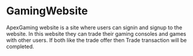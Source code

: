 # GamingWebsite
ApexGaming website is a site where users can signin and signup to the website. In this website they can trade their gaming consoles and games with other users. If both like the trade offer then Trade transaction will be completed.
